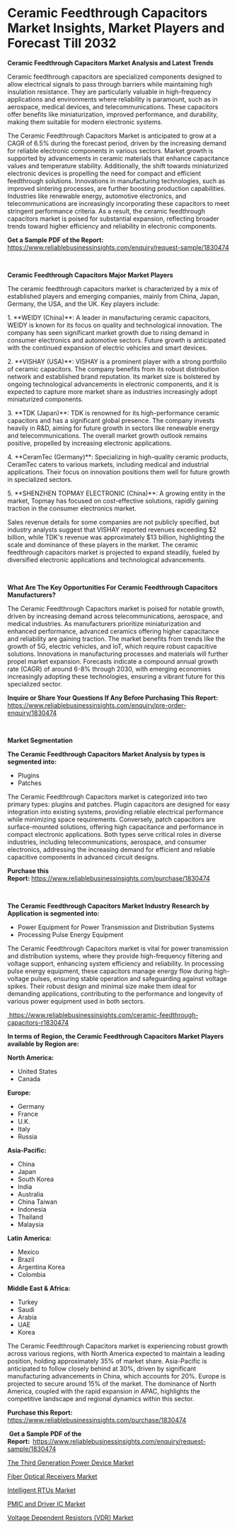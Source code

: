 <p><h1>Ceramic Feedthrough Capacitors Market Insights, Market Players and Forecast Till 2032</h1></p><p><strong>Ceramic Feedthrough Capacitors Market Analysis and Latest Trends</strong></p>
<p><p>Ceramic feedthrough capacitors are specialized components designed to allow electrical signals to pass through barriers while maintaining high insulation resistance. They are particularly valuable in high-frequency applications and environments where reliability is paramount, such as in aerospace, medical devices, and telecommunications. These capacitors offer benefits like miniaturization, improved performance, and durability, making them suitable for modern electronic systems.</p><p>The Ceramic Feedthrough Capacitors Market is anticipated to grow at a CAGR of 6.5% during the forecast period, driven by the increasing demand for reliable electronic components in various sectors. Market growth is supported by advancements in ceramic materials that enhance capacitance values and temperature stability. Additionally, the shift towards miniaturized electronic devices is propelling the need for compact and efficient feedthrough solutions. Innovations in manufacturing technologies, such as improved sintering processes, are further boosting production capabilities. Industries like renewable energy, automotive electronics, and telecommunications are increasingly incorporating these capacitors to meet stringent performance criteria. As a result, the ceramic feedthrough capacitors market is poised for substantial expansion, reflecting broader trends toward higher efficiency and reliability in electronic components.</p></p>
<p><strong>Get a Sample PDF of the Report:&nbsp;</strong> <a href="https://www.reliablebusinessinsights.com/enquiry/request-sample/1830474?utm_campaign=1106&utm_medium=2&utm_source=Github&utm_content=ia&utm_term=13022025&utm_id=ceramic-feedthrough-capacitors">https://www.reliablebusinessinsights.com/enquiry/request-sample/1830474</a></p>
<p>&nbsp;</p>
<p><strong>Ceramic Feedthrough Capacitors Major Market Players</strong></p>
<p><p>The ceramic feedthrough capacitors market is characterized by a mix of established players and emerging companies, mainly from China, Japan, Germany, the USA, and the UK. Key players include:</p><p>1. **WEIDY (China)**: A leader in manufacturing ceramic capacitors, WEIDY is known for its focus on quality and technological innovation. The company has seen significant market growth due to rising demand in consumer electronics and automotive sectors. Future growth is anticipated with the continued expansion of electric vehicles and smart devices.</p><p>2. **VISHAY (USA)**: VISHAY is a prominent player with a strong portfolio of ceramic capacitors. The company benefits from its robust distribution network and established brand reputation. Its market size is bolstered by ongoing technological advancements in electronic components, and it is expected to capture more market share as industries increasingly adopt miniaturized components.</p><p>3. **TDK (Japan)**: TDK is renowned for its high-performance ceramic capacitors and has a significant global presence. The company invests heavily in R&D, aiming for future growth in sectors like renewable energy and telecommunications. The overall market growth outlook remains positive, propelled by increasing electronic applications.</p><p>4. **CeramTec (Germany)**: Specializing in high-quality ceramic products, CeramTec caters to various markets, including medical and industrial applications. Their focus on innovation positions them well for future growth in specialized sectors.</p><p>5. **SHENZHEN TOPMAY ELECTRONIC (China)**: A growing entity in the market, Topmay has focused on cost-effective solutions, rapidly gaining traction in the consumer electronics market.</p><p>Sales revenue details for some companies are not publicly specified, but industry analysts suggest that VISHAY reported revenues exceeding $2 billion, while TDK's revenue was approximately $13 billion, highlighting the scale and dominance of these players in the market. The ceramic feedthrough capacitors market is projected to expand steadily, fueled by diversified electronic applications and technological advancements.</p></p>
<p>&nbsp;</p>
<p><strong>What Are The Key Opportunities For Ceramic Feedthrough Capacitors Manufacturers?</strong></p>
<p><p>The Ceramic Feedthrough Capacitors market is poised for notable growth, driven by increasing demand across telecommunications, aerospace, and medical industries. As manufacturers prioritize miniaturization and enhanced performance, advanced ceramics offering higher capacitance and reliability are gaining traction. The market benefits from trends like the growth of 5G, electric vehicles, and IoT, which require robust capacitive solutions. Innovations in manufacturing processes and materials will further propel market expansion. Forecasts indicate a compound annual growth rate (CAGR) of around 6-8% through 2030, with emerging economies increasingly adopting these technologies, ensuring a vibrant future for this specialized sector.</p></p>
<p><strong>Inquire or Share Your Questions If Any Before Purchasing This Report:</strong> <a href="https://www.reliablebusinessinsights.com/enquiry/pre-order-enquiry/1830474?utm_campaign=1106&utm_medium=2&utm_source=Github&utm_content=ia&utm_term=13022025&utm_id=ceramic-feedthrough-capacitors">https://www.reliablebusinessinsights.com/enquiry/pre-order-enquiry/1830474</a></p>
<p>&nbsp;</p>
<p><strong>Market Segmentation</strong></p>
<p><strong>The Ceramic Feedthrough Capacitors Market Analysis by types is segmented into:</strong></p>
<p><ul><li>Plugins</li><li>Patches</li></ul></p>
<p><p>The Ceramic Feedthrough Capacitors market is categorized into two primary types: plugins and patches. Plugin capacitors are designed for easy integration into existing systems, providing reliable electrical performance while minimizing space requirements. Conversely, patch capacitors are surface-mounted solutions, offering high capacitance and performance in compact electronic applications. Both types serve critical roles in diverse industries, including telecommunications, aerospace, and consumer electronics, addressing the increasing demand for efficient and reliable capacitive components in advanced circuit designs.</p></p>
<p><strong>Purchase this Report:&nbsp;</strong><a href="https://www.reliablebusinessinsights.com/purchase/1830474?utm_campaign=1106&utm_medium=2&utm_source=Github&utm_content=ia&utm_term=13022025&utm_id=ceramic-feedthrough-capacitors">https://www.reliablebusinessinsights.com/purchase/1830474</a></p>
<p>&nbsp;</p>
<p><strong>The Ceramic Feedthrough Capacitors Market Industry Research by Application is segmented into:</strong></p>
<p><ul><li>Power Equipment for Power Transmission and Distribution Systems</li><li>Processing Pulse Energy Equipment</li></ul></p>
<p><p>The Ceramic Feedthrough Capacitors market is vital for power transmission and distribution systems, where they provide high-frequency filtering and voltage support, enhancing system efficiency and reliability. In processing pulse energy equipment, these capacitors manage energy flow during high-voltage pulses, ensuring stable operation and safeguarding against voltage spikes. Their robust design and minimal size make them ideal for demanding applications, contributing to the performance and longevity of various power equipment used in both sectors.</p></p>
<p><a href="https://www.reliablebusinessinsights.com/ceramic-feedthrough-capacitors-r1830474?utm_campaign=1106&utm_medium=2&utm_source=Github&utm_content=ia&utm_term=13022025&utm_id=ceramic-feedthrough-capacitors">&nbsp;https://www.reliablebusinessinsights.com/ceramic-feedthrough-capacitors-r1830474</a></p>
<p><strong>In terms of Region, the Ceramic Feedthrough Capacitors Market Players available by Region are:</strong></p>
<p>
    <p> <strong> North America: </strong>
        <ul>
            <li>United States</li>
            <li>Canada</li>
        </ul>
        </p> 
    <p> <strong> Europe: </strong>
        <ul>
            <li>Germany</li>
            <li>France</li>
            <li>U.K.</li>
            <li>Italy</li>
            <li>Russia</li>
        </ul>
        </p> 
    <p> <strong> Asia-Pacific: </strong>
        <ul>
            <li>China</li>
            <li>Japan</li>
            <li>South Korea</li>
            <li>India</li>
            <li>Australia</li>
            <li>China Taiwan</li>
            <li>Indonesia</li>
            <li>Thailand</li>
            <li>Malaysia</li>
        </ul>
        </p> 
    <p> <strong> Latin America: </strong>
        <ul>
            <li>Mexico</li>
            <li>Brazil</li>
            <li>Argentina Korea</li>
            <li>Colombia</li>
        </ul>
        </p> 
    <p> <strong> Middle East & Africa: </strong>
        <ul>
            <li>Turkey</li>
            <li>Saudi</li>
            <li>Arabia</li>
            <li>UAE</li>
            <li>Korea</li>
        </ul>
    </p>
    </p>
<p><p>The Ceramic Feedthrough Capacitors market is experiencing robust growth across various regions, with North America expected to maintain a leading position, holding approximately 35% of market share. Asia-Pacific is anticipated to follow closely behind at 30%, driven by significant manufacturing advancements in China, which accounts for 20%. Europe is projected to secure around 15% of the market. The dominance of North America, coupled with the rapid expansion in APAC, highlights the competitive landscape and regional dynamics within this sector.</p></p>
<p><strong>Purchase this Report: </strong><a href="https://www.reliablebusinessinsights.com/purchase/1830474?utm_campaign=1106&utm_medium=2&utm_source=Github&utm_content=ia&utm_term=13022025&utm_id=ceramic-feedthrough-capacitors">https://www.reliablebusinessinsights.com/purchase/1830474</a></p>
<p>&nbsp;<strong>Get a Sample PDF of the Report:&nbsp;&nbsp;</strong><a href="https://www.reliablebusinessinsights.com/enquiry/request-sample/1830474?utm_campaign=1106&utm_medium=2&utm_source=Github&utm_content=ia&utm_term=13022025&utm_id=ceramic-feedthrough-capacitors">https://www.reliablebusinessinsights.com/enquiry/request-sample/1830474</a></p>
<p><strong></strong></p>
<p><p><a href="https://github.com/vengatsabibu/Market-Research-Report-List-1/blob/main/the-third-generation-power-device-market.md?utm_campaign=1106&utm_medium=2&utm_source=Github&utm_content=ia&utm_term=13022025&utm_id=ceramic-feedthrough-capacitors">The Third Generation Power Device Market</a></p><p><a href="https://github.com/rianttegang/Market-Research-Report-List-1/blob/main/fiber-optical-receivers-market.md?utm_campaign=1106&utm_medium=2&utm_source=Github&utm_content=ia&utm_term=13022025&utm_id=ceramic-feedthrough-capacitors">Fiber Optical Receivers Market</a></p><p><a href="https://github.com/sefathlehki/Market-Research-Report-List-1/blob/main/intelligent-rtus-market.md?utm_campaign=1106&utm_medium=2&utm_source=Github&utm_content=ia&utm_term=13022025&utm_id=ceramic-feedthrough-capacitors">Intelligent RTUs Market</a></p><p><a href="https://github.com/doljanzwald/Market-Research-Report-List-1/blob/main/pmic-and-driver-ic-market.md?utm_campaign=1106&utm_medium=2&utm_source=Github&utm_content=ia&utm_term=13022025&utm_id=ceramic-feedthrough-capacitors">PMIC and Driver IC Market</a></p><p><a href="https://github.com/aqharimbugua3/Market-Research-Report-List-1/blob/main/voltage-dependent-resistors-vdr-market.md?utm_campaign=1106&utm_medium=2&utm_source=Github&utm_content=ia&utm_term=13022025&utm_id=ceramic-feedthrough-capacitors">Voltage Dependent Resistors (VDR) Market</a></p></p>